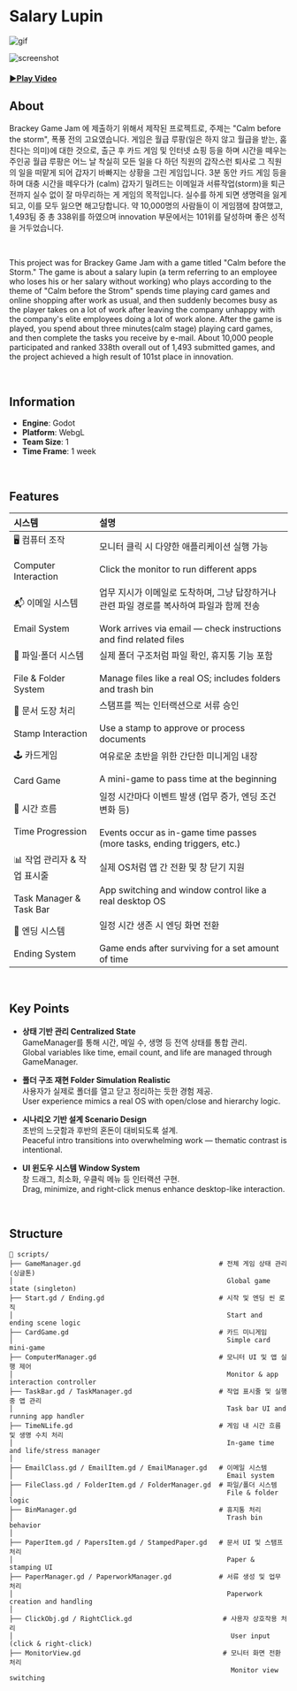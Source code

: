 # Salary Lupin

![gif](https://github.com/user-attachments/assets/10a77c3d-a390-45d8-b71d-570dbd78d0c2)

![screenshot](https://github.com/user-attachments/assets/0911d540-aae4-4daf-b335-bbc0253d763b)

#### <a href="https://www.youtube.com/watch?v=WHIqHyYsGUY&list=PLVgVcpUV3wTMd91EiLjE9PvgdMCfvKSws&index=15">▶️Play Video</a>

## About

Brackey Game Jam 에 제출하기 위해서 제작된 프로젝트로, 주제는 "Calm before the storm", 폭풍 전의 고요였습니다. 게임은 월급 루팡(일은 하지 않고 월급을 받는, 훔친다는 의미)에 대한 것으로, 출근 후 카드 게임 및 인터넷 쇼핑 등을 하며 시간을 떼우는 주인공 월급 루팡은 어느 날 착실히 모든 일을 다 하던 직원의 갑작스런 퇴사로 그 직원의 일을 떠맡게 되어 갑자기 바빠지는 상황을 그린 게임입니다. 3분 동안 카드 게임 등을 하며 대충 시간을 떼우다가 (calm) 갑자기 밀려드는 이메일과 서류작업(storm)을 퇴근 전까지 실수 없이 잘 마무리하는 게 게임의 목적입니다. 실수를 하게 되면 생명력을 잃게 되고, 이를 모두 잃으면 해고당합니다. 약 10,000명의 사람들이 이 게임잼에 참여했고, 1,493팀 중 총 338위를 하였으며 innovation 부문에서는 101위를 달성하며 좋은 성적을 거두었습니다. 

<br>

This project was for Brackey Game Jam with a game titled "Calm before the Storm." The game is about a salary lupin (a term referring to an employee who loses his or her salary without working) who plays according to the theme of "Calm before the Strom" spends time playing card games and online shopping after work as usual, and then suddenly becomes busy as the player takes on a lot of work after leaving the company unhappy with the company's elite employees doing a lot of work alone. After the game is played, you spend about three minutes(calm stage) playing card games, and then complete the tasks you receive by e-mail. About 10,000 people participated and ranked 338th overall out of 1,493 submitted games, and the project achieved a high result of 101st place in innovation.

<br>

## Information

- **Engine**: Godot
- **Platform**: WebgL
- **Team Size**: 1
- **Time Frame**: 1 week

<br>

## Features
시스템 | 설명
:--- | :---
🖥️ 컴퓨터 조작 <br><br> Computer Interaction | 모니터 클릭 시 다양한 애플리케이션 실행 가능 <br><br> Click the monitor to run different apps
📬 이메일 시스템 <br><br> Email System | 업무 지시가 이메일로 도착하며, 그냥 답장하거나 관련 파일 경로를 복사하여 파일과 함께 전송 <br><br> Work arrives via email — check instructions and find related files
📁 파일·폴더 시스템 <br><br> File & Folder System | 실제 폴더 구조처럼 파일 확인, 휴지통 기능 포함 <br><br> Manage files like a real OS; includes folders and trash bin
📝 문서 도장 처리 <br><br> Stamp Interaction | 스탬프를 찍는 인터랙션으로 서류 승인 <br><br> Use a stamp to approve or process documents
🕹️ 카드게임 <br><br> Card Game | 여유로운 초반을 위한 간단한 미니게임 내장 <br><br> A mini-game to pass time at the beginning
📅 시간 흐름 <br><br> Time Progression | 일정 시간마다 이벤트 발생 (업무 증가, 엔딩 조건 변화 등) <br><br> Events occur as in-game time passes (more tasks, ending triggers, etc.)
📊 작업 관리자 & 작업 표시줄 <br><br> Task Manager & Task Bar	| 실제 OS처럼 앱 간 전환 및 창 닫기 지원 <br><br> 	App switching and window control like a real desktop OS
📃 엔딩 시스템 <br><br> Ending System	| 일정 시간 생존 시 엔딩 화면 전환 <br><br> Game ends after surviving for a set amount of time

<br>

## Key Points
- **상태 기반 관리 Centralized State**<br>
GameManager를 통해 시간, 메일 수, 생명 등 전역 상태를 통합 관리. <br> Global variables like time, email count, and life are managed through GameManager.
  
- **폴더 구조 재현 Folder Simulation Realistic**<br>
사용자가 실제로 폴더를 열고 닫고 정리하는 듯한 경험 제공. <br> User experience mimics a real OS with open/close and hierarchy logic.

- **시나리오 기반 설계 Scenario Design**<br>
초반의 느긋함과 후반의 혼돈이 대비되도록 설계. <br>Peaceful intro transitions into overwhelming work — thematic contrast is intentional.
  
- **UI 윈도우 시스템 Window System** <br> 
창 드래그, 최소화, 우클릭 메뉴 등 인터랙션 구현. <br> Drag, minimize, and right-click menus enhance desktop-like interaction.

<br>

## Structure

```
📂 scripts/
├── GameManager.gd                                   # 전체 게임 상태 관리 (싱글톤)
│                                                      Global game state (singleton)
├── Start.gd / Ending.gd                             # 시작 및 엔딩 씬 로직
│                                                      Start and ending scene logic
├── CardGame.gd                                      # 카드 미니게임
│                                                      Simple card mini-game
├── ComputerManager.gd                               # 모니터 UI 및 앱 실행 제어
│                                                      Monitor & app interaction controller
├── TaskBar.gd / TaskManager.gd                      # 작업 표시줄 및 실행 중 앱 관리
│                                                      Task bar UI and running app handler
├── TimeNLife.gd                                     # 게임 내 시간 흐름 및 생명 수치 처리
│                                                      In-game time and life/stress manager
│
├── EmailClass.gd / EmailItem.gd / EmailManager.gd   # 이메일 시스템
│                                                      Email system
├── FileClass.gd / FolderItem.gd / FolderManager.gd  # 파일/폴더 시스템
│                                                      File & folder logic
├── BinManager.gd                                    # 휴지통 처리
│                                                      Trash bin behavior
│
├── PaperItem.gd / PapersItem.gd / StampedPaper.gd   # 문서 UI 및 스탬프 처리
│                                                      Paper & stamping UI
├── PaperManager.gd / PaperworkManager.gd            # 서류 생성 및 업무 처리
│                                                      Paperwork creation and handling
│
├── ClickObj.gd / RightClick.gd                       # 사용자 상호작용 처리
│                                                       User input (click & right-click)
├── MonitorView.gd                                    # 모니터 화면 전환 처리
                                                        Monitor view switching
```
<br>
